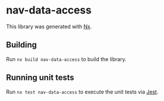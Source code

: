 # nav-data-access

This library was generated with [Nx](https://nx.dev).

## Building

Run `nx build nav-data-access` to build the library.

## Running unit tests

Run `nx test nav-data-access` to execute the unit tests via [Jest](https://jestjs.io).
